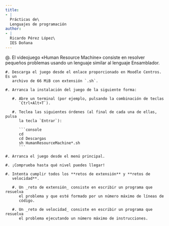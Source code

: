 ```yaml
---
title:
- |
  Prácticas de\
  Lenguajes de programación
author:
- |
  Ricardo Pérez López\
  IES Doñana
---
```


@. El videojuego «Human Resource Machine» consiste en resolver pequeños
problemas usando un lenguaje similar al lenguaje Ensamblador.

    #. Descarga el juego desde el enlace proporcionado en Moodle Centros. Es un
       archivo de 66 MiB con extensión `.sh`.

    #. Arranca la instalación del juego de la siguiente forma:

       #. Abre un terminal (por ejemplo, pulsando la combinación de teclas
          `Ctrl+Alt+T`).

       #. Teclea las siguientes órdenes (al final de cada una de ellas, pulsa
          la tecla `Entrar`):

          ```console
          cd
          cd Descargas
          sh HumanResourceMachine*.sh
          ```

    #. Arranca el juego desde el menú principal.

    #. ¡Comprueba hasta qué nivel puedes llegar!

    #. Intenta cumplir todos los **retos de extensión** y **retos de
       velocidad**.

       #. Un _reto de extensión_ consiste en escribir un programa que resuelva
          el problema y que esté formado por un número máximo de líneas de
          código.

       #. Un _reto de velocidad_ consiste en escribir un programa que resuelva
          el problema ejecutando un número máximo de instrucciones.
